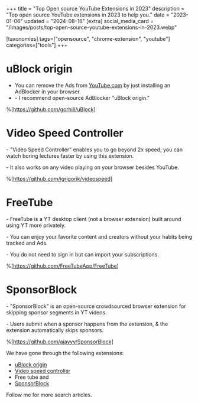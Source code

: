 +++
title = "Top Open source YouTube Extensions in 2023"
description = "Top open source YouTube extensions in 2023 to help you."
date = "2023-01-06"
updated = "2024-08-16"
[extra]
social_media_card = "/images/posts/top-open-source-youtube-extensions-in-2023.webp"

[taxonomies]
tags=["opensource", "chrome-extension", "youtube"]
categories=["tools"]
+++

# uBlock origin

- You can remove the Ads from [YouTube.com](https://YouTube.com) by just installing an AdBlocker in your browser.
- \- I recommend open-source AdBlocker "uBlock origin."

%[https://github.com/gorhill/uBlock]

# Video Speed Controller

\- "Video Speed Controller" enables you to go beyond 2x speed; you can watch boring lectures faster by using this extension.

\- It also works on any video playing on your browser besides YouTube.

%[https://github.com/igrigorik/videospeed]

# FreeTube

\- FreeTube is a YT desktop client (not a browser extension) built around using YT more privately.

\- You can enjoy your favorite content and creators without your habits being tracked and Ads.

\- You do not need to sign in but can import your subscriptions.

%[https://github.com/FreeTubeApp/FreeTube]

# SponsorBlock

\- "SponsorBlock" is an open-source crowdsourced browser extension for skipping sponsor segments in YT videos.

\- Users submit when a sponsor happens from the extension, & the extension automatically skips sponsors.

%[https://github.com/ajayyy/SponsorBlock]

We have gone through the following extensions:

- [uBlock origin](https://chrome.google.com/webstore/detail/ublock-origin/cjpalhdlnbpafiamejdnhcphjbkeiagm)
- [Video speed controller](https://chrome.google.com/webstore/detail/video-speed-controller/nffaoalbilbmmfgbnbgppjihopabppdk)
- Free tube and
- [SponsorBlock](https://chrome.google.com/webstore/detail/sponsorblock-for-youtube/mnjggcdmjocbbbhaepdhchncahnbgone)

Follow me for more search articles.
